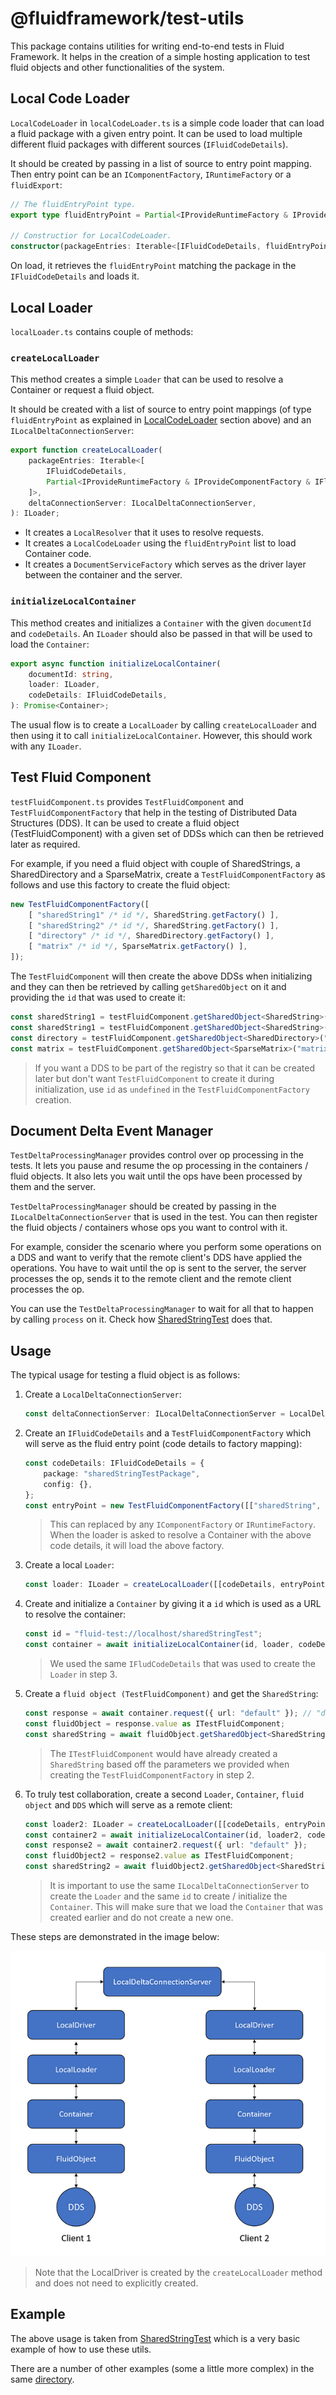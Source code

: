 # @fluidframework/test-utils

This package contains utilities for writing end-to-end tests in Fluid Framework. It helps in the creation of a simple hosting application to test fluid objects and other functionalities of the system.

## Local Code Loader

`LocalCodeLoader` in `localCodeLoader.ts` is a simple code loader that can load a fluid package with a given entry point. It can be used to load multiple different fluid packages with different sources (`IFluidCodeDetails`).

It should be created by passing in a list of source to entry point mapping. Then entry point can be an `IComponentFactory`, `IRuntimeFactory` or a `fluidExport`:
```typeScript
// The fluidEntryPoint type.
export type fluidEntryPoint = Partial<IProvideRuntimeFactory & IProvideComponentFactory & IFluidModule>;

// Constructior for LocalCodeLoader.
constructor(packageEntries: Iterable<[IFluidCodeDetails, fluidEntryPoint]>);
```
On load, it retrieves the `fluidEntryPoint` matching the package in the `IFluidCodeDetails` and loads it.

## Local Loader
`localLoader.ts` contains couple of methods:

### `createLocalLoader`

This method creates a simple `Loader` that can be used to resolve a Container or request a fluid object.

It should be created with a list of source to entry point mappings (of type `fluidEntryPoint` as explained in [LocalCodeLoader](#Local-Code-Loader) section above) and an `ILocalDeltaConnectionServer`:
```typeScript
export function createLocalLoader(
    packageEntries: Iterable<[
        IFluidCodeDetails,
        Partial<IProvideRuntimeFactory & IProvideComponentFactory & IFluidModule>
    ]>,
    deltaConnectionServer: ILocalDeltaConnectionServer,
): ILoader;
```

- It creates a `LocalResolver` that it uses to resolve requests.
- It creates a `LocalCodeLoader` using the `fluidEntryPoint` list to load Container code.
- It creates a `DocumentServiceFactory` which serves as the driver layer between the container and the server.

### `initializeLocalContainer`

This method creates and initializes a `Container` with the given `documentId` and `codeDetails`. An `ILoader` should also be passed in that will be used to load the `Container`:

```typeScript
export async function initializeLocalContainer(
    documentId: string,
    loader: ILoader,
    codeDetails: IFluidCodeDetails,
): Promise<Container>;
```

The usual flow is to create a `LocalLoader` by calling `createLocalLoader` and then using it to call `initializeLocalContainer`. However, this should work with any `ILoader`.

## Test Fluid Component

`testFluidComponent.ts` provides `TestFluidComponent` and `TestFluidComponentFactory` that help in the testing of Distributed Data Structures (DDS).
It can be used to create a fluid object (TestFluidComponent) with a given set of DDSs which can then be retrieved later as required.

For example, if you need a fluid object with couple of SharedStrings, a SharedDirectory and a SparseMatrix, create a `TestFluidComponentFactory` as follows and use this factory to create the fluid object:
```typeScript
new TestFluidComponentFactory([
    [ "sharedString1" /* id */, SharedString.getFactory() ],
    [ "sharedString2" /* id */, SharedString.getFactory() ],
    [ "directory" /* id */, SharedDirectory.getFactory() ],
    [ "matrix" /* id */, SparseMatrix.getFactory() ],
]);
```

The `TestFluidComponent` will then create the above DDSs when initializing and they can then be retrieved by calling `getSharedObject` on it and providing the `id` that was used to create it:
```typeScript
const sharedString1 = testFluidComponent.getSharedObject<SharedString>("sharedString1");
const sharedString1 = testFluidComponent.getSharedObject<SharedString>("sharedString2");
const directory = testFluidComponent.getSharedObject<SharedDirectory>("directory");
const matrix = testFluidComponent.getSharedObject<SparseMatrix>("matrix");
```

> If you want a DDS to be part of the registry so that it can be created later but don't want `TestFluidComponent` to create it during initialization, use `id` as `undefined` in the `TestFluidComponentFactory` creation.

## Document Delta Event Manager
`TestDeltaProcessingManager` provides control over op processing in the tests. It lets you pause and resume the op processing in the containers / fluid objects. It also lets you wait until the ops have been processed by them and the server.

`TestDeltaProcessingManager` should be created by passing in the `ILocalDeltaConnectionServer` that is used in the test. You can then register the fluid objects / containers whose ops you want to control with it.

For example, consider the scenario where you perform some operations on a DDS and want to verify that the remote client's DDS have applied the operations. You have to wait until the op is sent to the server, the server processes the op, sends it to the remote client and the remote client processes the op.

You can use the `TestDeltaProcessingManager` to wait for all that to happen by calling `process` on it. Check how [SharedStringTest](..\end-to-end-tests\src\test\sharedStringEndToEndTests.spec.ts) does that.

## Usage

The typical usage for testing a fluid object is as follows:
1. Create a `LocalDeltaConnectionServer`:
    ```typescript
    const deltaConnectionServer: ILocalDeltaConnectionServer = LocalDeltaConnectionServer.create();
    ```

2. Create an `IFluidCodeDetails` and a `TestFluidComponentFactory` which will serve as the fluid entry point (code details to factory mapping):
    ```typescript
    const codeDetails: IFluidCodeDetails = {
        package: "sharedStringTestPackage",
        config: {},
    };
    const entryPoint = new TestFluidComponentFactory([["sharedString", SharedString.getFactory()]]);
    ```
    > This can replaced by any `IComponentFactory` or `IRuntimeFactory`. When the loader is asked to resolve a Container with the above code details, it will load the above factory.

3. Create a local `Loader`:
    ```typescript
    const loader: ILoader = createLocalLoader([[codeDetails, entryPoint]], deltaConnectionServer);
    ```

4. Create and initialize a `Container` by giving it a `id` which is used as a URL to resolve the container:
    ```typescript
    const id = "fluid-test://localhost/sharedStringTest";
    const container = await initializeLocalContainer(id, loader, codeDetails);
    ```
    > We used the same `IFludCodeDetails` that was used to create the `Loader` in step 3.

5. Create a `fluid object (TestFluidComponent)` and get the `SharedString`:
    ```typescript
    const response = await container.request({ url: "default" }); // "default" represent the default fluid object.
    const fluidObject = response.value as ITestFluidComponent;
    const sharedString = await fluidObject.getSharedObject<SharedString>("sharedString");
    ```
    > The `ITestFluidComponent` would have already created a `SharedString` based off the parameters we provided when creating the `TestFluidComponentFactory` in step 2.

6. To truly test collaboration, create a second `Loader`, `Container`, `fluid object` and `DDS` which will serve as a remote client:
    ```typescript
    const loader2: ILoader = createLocalLoader([[codeDetails, entryPoint]], deltaConnectionServer);
    const container2 = await initializeLocalContainer(id, loader2, codeDetails);
    const response2 = await container2.request({ url: "default" });
    const fluidObject2 = response2.value as ITestFluidComponent;
    const sharedString2 = await fluidObject2.getSharedObject<SharedString>("sharedString");
    ```
    > It is important to use the same `ILocalDeltaConnectionServer` to create the `Loader` and the same `id` to create / initialize the `Container`. This will make sure that we load the `Container` that was created earlier and do not create a new one.

These steps are demonstrated in the image below:

![Image 1](./end-to-end-tests.png)

> Note that the LocalDriver is created by the `createLocalLoader` method and does not need to explicitly created.

## Example
The above usage is taken from [SharedStringTest](..\end-to-end-tests\src\test\sharedStringEndToEndTests.spec.ts) which is a very basic example of how to use these utils.

There are a number of other examples (some a little more complex) in the same [directory](..\end-to-end-tests\src\test).
